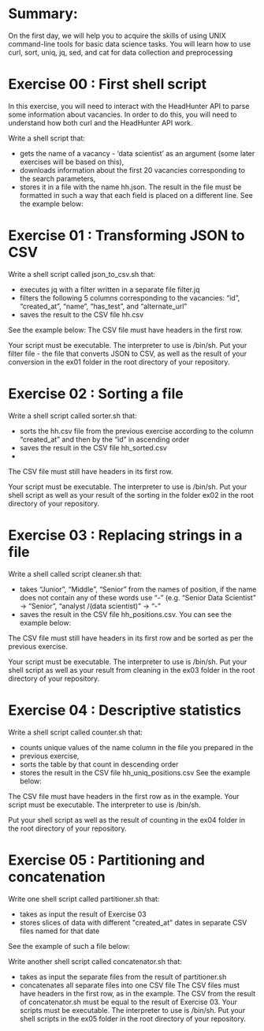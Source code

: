 # Summary: 
On the first day, we will help you to acquire the skills of using UNIX
command-line tools for basic data science tasks. You will learn how to use curl, sort,
uniq, jq, sed, and cat for data collection and preprocessing

# Exercise 00 : First shell script

In this exercise, you will need to interact with the HeadHunter API to parse some
information about vacancies. In order to do this, you will need to understand how both
curl and the HeadHunter API work.

Write a shell script that:
+ gets the name of a vacancy - ‘data scientist’ as an argument (some later exercises
will be based on this),
+ downloads information about the first 20 vacancies corresponding to the search
parameters,
+ stores it in a file with the name hh.json.
The result in the file must be formatted in such a way that each field is placed on a different line. See the example below:

# Exercise 01 : Transforming JSON to CSV

Write a shell script called json_to_csv.sh that:
+ executes jq with a filter written in a separate file filter.jq
+ filters the following 5 columns corresponding to the vacancies: “id”, “created_at”,
“name”, “has_test”, and “alternate_url”
+ saves the result to the CSV file hh.csv

See the example below:
The CSV file must have headers in the first row.

Your script must be executable. The interpreter to use is /bin/sh.
Put your filter file - the file that converts JSON to CSV, as well as the result of your conversion in the ex01 folder in the root directory of your repository.

# Exercise 02 : Sorting a file
Write a shell script called sorter.sh that:
+ sorts the hh.csv file from the previous exercise according to the column “created_at”
and then by the “id” in ascending order
+ saves the result in the CSV file hh_sorted.csv
+ 
The CSV file must still have headers in its first row.

Your script must be executable. The interpreter to use is /bin/sh.
Put your shell script as well as your result of the sorting in the folder ex02 in the root directory of your repository.

# Exercise 03 : Replacing strings in a file
Write a shell called script cleaner.sh that:
+ takes “Junior”, “Middle”, “Senior” from the names of position, if the name does not contain any of these words use “-” (e.g. “Senior Data Scientist” -> “Senior”, “analyst
/(data scientist)” -> “-”
+ saves the result in the CSV file hh_positions.csv.
You can see the example below:


The CSV file must still have headers in its first row and be sorted as per the previous exercise.

Your script must be executable. The interpreter to use is /bin/sh.
Put your shell script as well as your result from cleaning in the ex03 folder in the root directory of your repository.

# Exercise 04 : Descriptive statistics
Write a shell script called counter.sh that:
+ counts unique values of the name column in the file you prepared in the
+ previous exercise,
+ sorts the table by that count in descending order
+ stores the result in the CSV file hh_uniq_positions.csv
See the example below:

The CSV file must have headers in the first row as in the example.
Your script must be executable. The interpreter to use is /bin/sh.

Put your shell script as well as the result of counting in the ex04 folder in the root directory of your repository.

# Exercise 05 : Partitioning and concatenation
Write one shell script called partitioner.sh that:
+ takes as input the result of Exercise 03
+ stores slices of data with different "created_at" dates in separate CSV files named for that date

See the example of such a file below:

Write another shell script called concatenator.sh that:
+ takes as input the separate files from the result of partitioner.sh
+ concatenates all separate files into one CSV file
The CSV files must have headers in the first row, as in the example. The CSV from the result of concatenator.sh must be equal to the result of Exercise 03.
Your scripts must be executable. The interpreter to use is /bin/sh.
Put your shell scripts in the ex05 folder in the root directory of your repository.